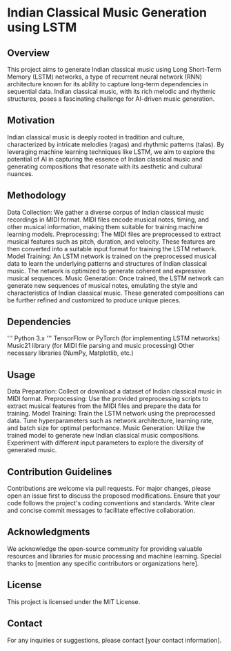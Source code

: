 # Indian Classical Music Generation using LSTM
## Overview
This project aims to generate Indian classical music using Long Short-Term Memory (LSTM) networks, a type of recurrent neural network (RNN) architecture known for its ability to capture long-term dependencies in sequential data. Indian classical music, with its rich melodic and rhythmic structures, poses a fascinating challenge for AI-driven music generation.

## Motivation
Indian classical music is deeply rooted in tradition and culture, characterized by intricate melodies (ragas) and rhythmic patterns (talas). By leveraging machine learning techniques like LSTM, we aim to explore the potential of AI in capturing the essence of Indian classical music and generating compositions that resonate with its aesthetic and cultural nuances.

## Methodology
Data Collection: We gather a diverse corpus of Indian classical music recordings in MIDI format. MIDI files encode musical notes, timing, and other musical information, making them suitable for training machine learning models.
Preprocessing: The MIDI files are preprocessed to extract musical features such as pitch, duration, and velocity. These features are then converted into a suitable input format for training the LSTM network.
Model Training: An LSTM network is trained on the preprocessed musical data to learn the underlying patterns and structures of Indian classical music. The network is optimized to generate coherent and expressive musical sequences.
Music Generation: Once trained, the LSTM network can generate new sequences of musical notes, emulating the style and characteristics of Indian classical music. These generated compositions can be further refined and customized to produce unique pieces.
## Dependencies
''' 
Python 3.x
'''
TensorFlow or PyTorch (for implementing LSTM networks)
Music21 library (for MIDI file parsing and music processing)
Other necessary libraries (NumPy, Matplotlib, etc.)
## Usage
Data Preparation: Collect or download a dataset of Indian classical music in MIDI format.
Preprocessing: Use the provided preprocessing scripts to extract musical features from the MIDI files and prepare the data for training.
Model Training: Train the LSTM network using the preprocessed data. Tune hyperparameters such as network architecture, learning rate, and batch size for optimal performance.
Music Generation: Utilize the trained model to generate new Indian classical music compositions. Experiment with different input parameters to explore the diversity of generated music.
## Contribution Guidelines
Contributions are welcome via pull requests.
For major changes, please open an issue first to discuss the proposed modifications.
Ensure that your code follows the project's coding conventions and standards.
Write clear and concise commit messages to facilitate effective collaboration.
## Acknowledgments
We acknowledge the open-source community for providing valuable resources and libraries for music processing and machine learning.
Special thanks to [mention any specific contributors or organizations here].
## License
This project is licensed under the MIT License.

## Contact
For any inquiries or suggestions, please contact [your contact information].